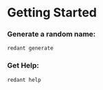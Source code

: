 # Getting Started

### Generate a random name:

```shell
redant generate
```

### Get Help:

```shell
redant help
```